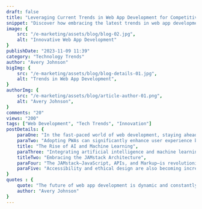 ```yaml
---
draft: false
title: "Leveraging Current Trends in Web App Development for Competitive Advantage"
snippet: "Discover how embracing the latest trends in web app development can significantly enhance your project's success and market presence."
image: {
    src: "/e-marketing/assets/blog/blog-02.jpg",
    alt: "Innovative Web App Development"
}
publishDate: "2023-11-09 11:39"
category: "Technology Trends"
author: "Avery Johnson"
bigImg: {
    src: "/e-marketing/assets/blog/blog-details-01.jpg",
    alt: "Trends in Web App Development",
}
authorImg: {
    src: "/e-marketing/assets/blog/article-author-01.png",
    alt: "Avery Johnson",
}
comments: "20"
views: "200"
tags: ["Web Development", "Tech Trends", "Innovation"]
postDetails: {
    paraOne: "In the fast-paced world of web development, staying ahead means more than just keeping up with the basics. It involves a proactive embrace of emerging technologies and methodologies that can set your projects apart. This article dives into the current trends that are shaping the future of web app development, from Progressive Web Apps (PWAs) to serverless architectures.",
    paraTwo: "Adopting PWAs can significantly enhance user experience by making web apps accessible offline and improving load times. Meanwhile, the move towards serverless computing is allowing developers to build and run applications without thinking about servers, reducing overhead and focusing more on innovation.",
    title: "The Rise of AI and Machine Learning",
    paraThree: "Integrating artificial intelligence and machine learning into web apps is no longer futuristic—it's essential. These technologies can personalize user experiences, optimize backend processes, and open new avenues for data analysis and automation.",
    titleTwo: "Embracing the JAMstack Architecture",
    paraFour: "The JAMstack—JavaScript, APIs, and Markup—is revolutionizing how developers think about web app construction, offering a new level of speed, security, and scalability. By decoupling the frontend from the backend, developers can leverage better performance and more straightforward scaling.",
    paraFive: "Accessibility and ethical design are also becoming increasingly important. Ensuring your web apps are accessible to all users, including those with disabilities, is not just a legal requirement but a moral obligation. Ethical design practices also ensure that technology serves a beneficial purpose without compromising user privacy or experience."
}
quotes : {
    quote: "The future of web app development is dynamic and constantly evolving. By staying informed and adaptable, developers can harness these trends to create more engaging, efficient, and impactful web applications.",
    author: "Avery Johnson"
}
---
```

